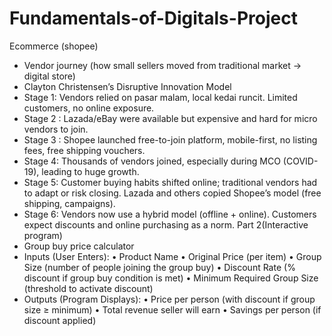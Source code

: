 # Fundamentals-of-Digitals-Project

 Ecommerce (shopee)
- Vendor journey (how small sellers moved from traditional market → digital store)
- Clayton Christensen’s Disruptive Innovation Model
- Stage 1: Vendors relied on pasar malam, local kedai runcit. Limited customers, no
online exposure.
- Stage 2 : Lazada/eBay were available but expensive and hard for micro vendors to
join.
- Stage 3 : Shopee launched free-to-join platform, mobile-first, no listing fees, free
shipping vouchers.
- Stage 4: Thousands of vendors joined, especially during MCO (COVID-19), leading
to huge growth.
- Stage 5: Customer buying habits shifted online; traditional vendors had to adapt or
risk closing. Lazada and others copied Shopee’s model (free shipping, campaigns).
- Stage 6: Vendors now use a hybrid model (offline + online). Customers expect
discounts and online purchasing as a norm.
Part 2(Interactive program)
- Group buy price calculator
- Inputs (User Enters):
• Product Name
• Original Price (per item)
• Group Size (number of people joining the group buy)
• Discount Rate (% discount if group buy condition is met)
• Minimum Required Group Size (threshold to activate discount)
- Outputs (Program Displays):
• Price per person (with discount if group size ≥ minimum)
• Total revenue seller will earn
• Savings per person (if discount applied)
